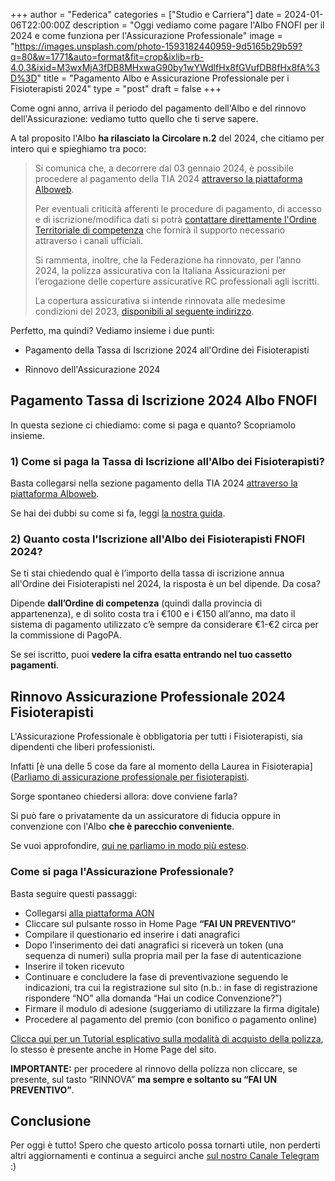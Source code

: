 +++ 
author = "Federica" 
categories = ["Studio e Carriera"] 
date = 2024-01-06T22:00:00Z
description = "Oggi vediamo come pagare l'Albo FNOFI per il 2024 e come funziona per l'Assicurazione Professionale" 
image = "https://images.unsplash.com/photo-1593182440959-9d5165b29b59?q=80&w=1771&auto=format&fit=crop&ixlib=rb-4.0.3&ixid=M3wxMjA3fDB8MHxwaG90by1wYWdlfHx8fGVufDB8fHx8fA%3D%3D" 
title = "Pagamento Albo e Assicurazione Professionale per i Fisioterapisti 2024" 
type = "post" 
draft = false 
+++

Come ogni anno, arriva il periodo del pagamento dell'Albo e del rinnovo dell'Assicurazione: vediamo tutto quello che ti serve sapere.

A tal proposito l'Albo **ha rilasciato la Circolare n.2** del 2024, che citiamo per intero qui e spieghiamo tra poco:

> Si comunica che, a decorrere dal 03 gennaio 2024, è possibile procedere al pagamento della TIA 2024 [attraverso la piattaforma Alboweb](https://amministrazione.alboweb-fnofi.net/login).
> 
> Per eventuali criticità afferenti le procedure di pagamento, di accesso e di 
> iscrizione/modifica dati si potrà [contattare direttamente l'Ordine Territoriale di competenza](https://www.fnofi.it/blog/ordini/) che fornirà il supporto necessario attraverso i canali ufficiali.
> 
> Si rammenta, inoltre, che la Federazione ha rinnovato, per l’anno 2024, la polizza assicurativa con la Italiana Assicurazioni per l’erogazione delle coperture assicurative RC professionali agli iscritti.
> 
> La copertura assicurativa si intende rinnovata alle medesime condizioni del 2023, [disponibili al seguente indirizzo](https://www.fisioterapisti.aon.it/).

Perfetto, ma quindi? Vediamo insieme i due punti:

- Pagamento della Tassa di Iscrizione 2024 all'Ordine dei Fisioterapisti
  
- Rinnovo dell'Assicurazione 2024
  

## Pagamento Tassa di Iscrizione 2024 Albo FNOFI

In questa sezione ci chiediamo: come si paga e quanto? Scopriamolo insieme.

### 1) Come si paga la Tassa di Iscrizione all'Albo dei Fisioterapisti?

Basta collegarsi nella sezione pagamento della TIA 2024 [attraverso la piattaforma Alboweb](https://amministrazione.alboweb-fnofi.net/login).

Se hai dei dubbi su come si fa, leggi [la nostra guida](https://fisioterapisti.org/pagare-iscrizione-albo-fisioterapisti-2023/).

### 2) Quanto costa l'Iscrizione all'Albo dei Fisioterapisti FNOFI 2024?

Se ti stai chiedendo qual è l’importo della tassa di iscrizione annua all'Ordine dei Fisioterapisti nel 2024, la risposta è un bel dipende. Da cosa?

Dipende **dall’Ordine di competenza** (quindi dalla provincia di appartenenza), e di solito costa tra i €100 e i €150 all’anno, ma dato il sistema di pagamento utilizzato c’è sempre da considerare €1-€2 circa per la commissione di PagoPA.

Se sei iscritto, puoi **vedere la cifra esatta entrando nel tuo cassetto pagamenti**.

## Rinnovo Assicurazione Professionale 2024 Fisioterapisti

L'Assicurazione Professionale è obbligatoria per tutti i Fisioterapisti, sia dipendenti che liberi professionisti.

Infatti [è una delle 5 cose da fare al momento della Laurea in Fisioterapia]([Parliamo di assicurazione professionale per fisioterapisti](https://fisioterapisti.org/parliamo-di-assicurazione-professionale-per-fisioterapisti/).

Sorge spontaneo chiedersi allora: dove conviene farla?

Si può fare o privatamente da un assicuratore di fiducia oppure in convenzione con l'Albo **che è parecchio conveniente**.

Se vuoi approfondire, [qui ne parliamo in modo più esteso](https://fisioterapisti.org/parliamo-di-assicurazione-professionale-per-fisioterapisti/).

### Come si paga l'Assicurazione Professionale?

Basta seguire questi passaggi:

- Collegarsi [alla piattaforma AON](www.fisioterapisti.aon.it)
- Cliccare sul pulsante rosso in Home Page **“FAI UN PREVENTIVO”**
- Compilare il questionario ed inserire i dati anagrafici
- Dopo l’inserimento dei dati anagrafici si riceverà un token (una sequenza di numeri) sulla propria mail per la fase di autenticazione
- Inserire il token ricevuto
- Continuare e concludere la fase di preventivazione seguendo le indicazioni, tra cui la registrazione sul sito (n.b.: in fase di registrazione rispondere “NO” alla domanda “Hai un codice Convenzione?”)
- Firmare il modulo di adesione (suggeriamo di utilizzare la firma digitale)
- Procedere al pagamento del premio (con bonifico o pagamento online)

[Clicca qui per un Tutorial esplicativo sulla modalità di acquisto della polizza](https://www.fisioterapisti.aon.it/documents/31308451/0/Tutorial+FISIOTERAPISTI+2.0+%281%29.pdf/6f9d3752-d746-fa09-b69b-eb0769f24294?t=1673880807729), lo stesso è presente anche in Home Page del sito.

**IMPORTANTE:** per procedere al rinnovo della polizza non cliccare, se presente, sul tasto “RINNOVA” **ma sempre e soltanto su “FAI UN PREVENTIVO”**.

## Conclusione 

Per oggi è tutto! Spero che questo articolo possa tornarti utile, non perderti altri aggiornamenti e continua a seguirci anche [sul nostro Canale Telegram](https://t.me/fisioterapisti_official) :)
